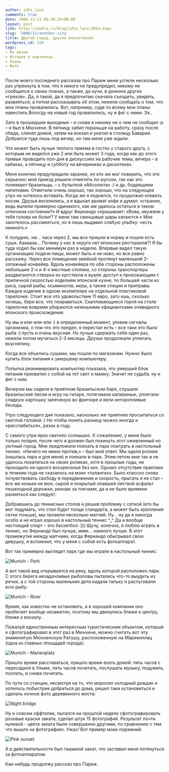 ```yaml
---
author: idle_lynx
comments: true
date: 2006-11-21 00:30:35+00:00
layout: post
link: https://wobla.ru/blog/idle_lynx/3014.aspx
slug: '2006/11/another-city'
title: Другой город, другие впечатления
wordpress_id: 324
tags:
- Из жизни
- История в картинках
- Осень
- Фото
---
```


После моего последнего рассказа про Париж меня успели несколько раз упрекнуть в том, что я никого не предупредил, никому не сообщился о своих планах, а также, до кучи, в дюжине других «грехов». Да, я такой, да я предпочитаю сначала съездить, увидеть, развеяться, а потом рассказывать об этом, нежели сообщать о том, что мои планы провалились. Вот, например, судя по всему мои планы навестить Вологду на новый год провалились, ну и фиг с ними. Эх..

Зато в прошедшие выходные – и снова я никому ни о чем не сообщил :р – я был в Мюнхене. В пятницу забил пораньше на работу, сразу после обеда, слинял домой, затем на вокзал и укатил в столицу Баварии. Добрался туда лишь под вечер, но там меня уже ждали.

Что может быть лучше теплого приема в гостях у старого друга, с которым не виделся уже 2 или быть может 3 года, когда как до этого привык проводить пол-дня в дискуссиях на рабочие темы, вечера – в кабаках, а пятницу и субботу на вечеринках и дискотеках.

Меня конечно предупредили заранее, но кто же мог поверить, что это серьезно: мой приезд решили отметить по-русски, так как это понимают бразильцы, – с бутылкой «Абсолюта» :) и др. бодрящими напитками. Отметили очень хорошо, так хорошо, что на следующее утро не хотелось вставать. Когда же я поднялся, то продолжал клевать носом. Друзья веселились, а я вдыхал аромат кофе и думал: «странно, ведь выпили примерно одинакого, как им удалось остаться в таком отличном состоянии?» И вдруг Фернандо спрашивает: «Вова, неужели у тебя голова не болит? У меня там свинцовые шары катаются.» Мне захотелось рассмеяться, но я лишь выдавил слабую улыбку: «есть немного.»

К полудню, хм... часа через 2, мы все пришли в норму и пошли есть суши. Ааааааа... Почему у нас в округе нет японских ресторанов?! Я бы туда ходил бы как минимум раз в неделю. Впервые видел такую организацию подачи пищи, может быть и не ново, но все равно расскажу. Через все помещение змейкой протянут маленький 2-хэтажный конвейер. Вдоль конвейера по обе стороны расположены небольшие 2-х и 4-х местные столики, со стороны транспортера раздвигаются створки из оргстекла и вуаля: доступ к проезжающим с приличной скоростью изделиям японской кухни, по большей части из риса, сырой рыбы, осьминогов, икры, а также специи и приправы. Каждое изделие в одном экземпляре на отдельной пластиковой тарелочке. Стоит все это удовольствие 11 евро, зато ешь, сколько хочешь, бери все, что понравиться. Скапливающиеся горой на столе тарелочки вовремя убираются низенькими официантками очевидного японского происхождения.

Ну мы и ели-ели-ели :) в определенный момент, уловив сигналы организма, о том что это предел, я перестал есть – все таки это была рыба :( пусть и очень вкусная. Но лучше сдержать себя один раз, нежели потом мучаться 2-3 месяцы. Друзья продолжали уплетать вкуснятину.

Когда все объелись сушами, мы пошли по магазинам. Нужно было купить блок питания к умершему компьютеру.

Попытка реанимировать компьютер показала, что умерший блок питания прихватил с собой на тот свет и мамку. Значит не судьба, ну и фиг с ним.

Вечером мы сидели в приятном бразильском баре, слушали бразильские песни и игру на гитаре, потягивали капиринью, уплетали сладкую картошку запеченую во фритюре и вели неторопливые беседы.

Утро следующего дня показало, насколько же приятнее просыпаться со светлой головой :) Но чтобы понять разницу можно иногда и «расслабиться», разок в году.

С самого утра ярко светило солнышко. К сожалению, у меня было только полдня, после чего я должен был покинуть этот оживленный но уютный город. Мне предложили поехать в парк поиграть в настольный теннис. «Ничего не имею против,» – был мой ответ. Мы одели ролики (нашлась пара и для меня) и поехали в парк. Этим летом мне так и не удалось покататься на своих роликах, хотя в прошлые годы, не проходило ни одного воскресенья без них. Однако отсутствие практики в течении года не сказалось на моих «талантах». Было классно снова почувствовать свободу в передвижении и скорость, прыгать я не стал – все же коньки не мои, сырой и покрытый опавшей листвой асфальт пешеходной дорожки, рюкзак за плечами, да и не было времени размяться как следует.

Добравшись до теннисных столов и решив проблему с сеткой (кто бы мог подумать, что стол будет толще стандарта, а может быть крепления сетки тоньше), мы провели несколько матчей. Ну... ну да я никогда особо и не играл хорошо в настольный теннис ^_^ Да и вообще настоящий спорт – это баскетбол :))) Шучу, конечно, я люблю играть в теннис, но Фернандо был лучше, ммм... намного лучше. В этот промежутке между матчами, когда Фернандо обыгрывал свою девушку, я вспомнил, что у меня с собой есть фотоаппарат.

Вот так примерно выглядит парк где мы играли в настольный теннис:

![Munich - Park](images/2007/05/018ab004-80e5-46a9-9326-1f1250791392.jpg)

А вот такой вид открывается на реку, вдоль которой расположен парк. С этого берега незадачливые рыболовы пытались что-то выудить из речки, а с той стороны маленькие дети кидали гальку и распугивали всю рыбу:

![Munich - River](images/2007/05/29cd39d9-3e90-4d8b-8fdc-3dfdfbb9ada3.jpg)

Время, как известно не остановить, а в хорошей компании оно пробегает вообще незаметно, поэтому мы двинулись ближе к центру, ближе к вокзалу.

Пожалуй единственным интересным туристическим объектом, который я сфотографировал в этот раз в Мюнхене, можно считать вот эту знаменитую Мюнхенскую Ратушу, расположенную на Мариенплац (одна из главных площадей города):

![Munich - Marienplatz](images/2007/05/d69f12e8-cb1e-4b84-8603-3f39aff4ad6a.jpg)

Пришло время расставаться, пришло время ехать домой: пять часов с пересадкой в Ульме, пять часов почитать, послушать музыку, подумать, поспать, и снова почитать.

По пути со станции, несмотря на то, что моросил холодный дождик и хотелось побыстрее добраться до дома, решил таки остановиться и сделать ночное фото деревянного моста:

![Night bridge](images/2007/05/02d74c9f-d93b-454b-acab-de971594a410.jpg)

Ну и совсем оффтопик, пытался на прошлой неделе сфотографировать розовые краски заката, сделал штук 15 фотографий. Результат почти нулевой - цвета заката были совершенно другими, по сравнению с тем что вышло на фотографиях. Ужас! Вот пример моих поржений:

![Pink sunset](images/2007/05/3e0c828a-a6ca-4cce-aab6-aefd97bb4016.jpg)

А в действительности был таааакой закат, что заставил меня потянуться за фотоаппаратом.


Как-нибудь продолжу рассказ про Париж.
